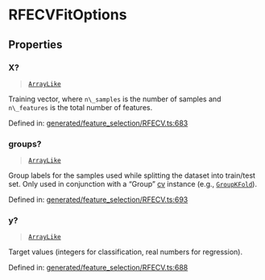 # RFECVFitOptions

## Properties

### X?

> [`ArrayLike`](../types/ArrayLike.md)

Training vector, where `n\_samples` is the number of samples and `n\_features` is the total number of features.

Defined in:  [generated/feature\_selection/RFECV.ts:683](https://github.com/transitive-bullshit/scikit-learn-ts/blob/92ab806/packages/sklearn/src/generated/feature_selection/RFECV.ts#L683)

### groups?

> [`ArrayLike`](../types/ArrayLike.md)

Group labels for the samples used while splitting the dataset into train/test set. Only used in conjunction with a “Group” [cv](../../glossary.html#term-cv) instance (e.g., [`GroupKFold`](sklearn.model_selection.GroupKFold.html#sklearn.model_selection.GroupKFold "sklearn.model_selection.GroupKFold")).

Defined in:  [generated/feature\_selection/RFECV.ts:693](https://github.com/transitive-bullshit/scikit-learn-ts/blob/92ab806/packages/sklearn/src/generated/feature_selection/RFECV.ts#L693)

### y?

> [`ArrayLike`](../types/ArrayLike.md)

Target values (integers for classification, real numbers for regression).

Defined in:  [generated/feature\_selection/RFECV.ts:688](https://github.com/transitive-bullshit/scikit-learn-ts/blob/92ab806/packages/sklearn/src/generated/feature_selection/RFECV.ts#L688)

